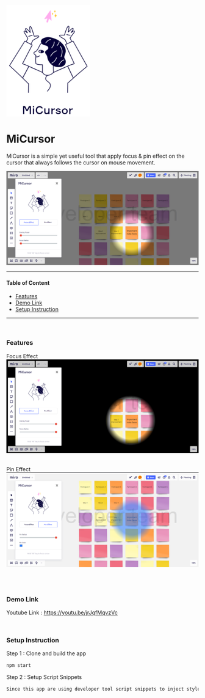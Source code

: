 
![N|Solid](https://raw.githubusercontent.com/jensenlim2481284/MiCursor/master/src/MiCursor%20Logo.png)




# MiCursor
MiCursor is a simple yet useful tool that apply focus & pin effect on the cursor that always follows the cursor on mouse movement.


![N|Solid](https://raw.githubusercontent.com/jensenlim2481284/MiCursor/master/src/Focus%20effect.PNG)


---

#### Table of Content

- [ Features ](#feature)
- [ Demo Link ](#demo)
- [ Setup Instruction ](#instruction)



---


&nbsp;&nbsp;
<a name="feature"></a>
### Features

Focus Effect 
![N|Solid](https://raw.githubusercontent.com/jensenlim2481284/MiCursor/master/src/Focus%20effect%202.PNG)
&nbsp;

Pin Effect 
![N|Solid](https://raw.githubusercontent.com/jensenlim2481284/MiCursor/master/src/Pin%20effect%202.PNG)
&nbsp;




&nbsp;&nbsp;
<a name="demo"></a>
### Demo Link

Youtube Link : https://youtu.be/jrJqfMqvzVc



&nbsp;&nbsp;
<a name="instruction"></a>
### Setup Instruction


Step 1 : Clone and build the app

```sh
npm start
```


Step 2 : Setup Script Snippets

```sh
Since this app are using developer tool script snippets to inject style and script into Miro board, so you need to open developer tools at Miro board > Sources > Snippets > New Snippet > Copy content from codesnippet.txt and run.
```

